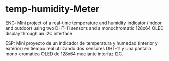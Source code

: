 # temp-humidity-Meter
ENG: Mini project of a real-time temperature and humidity indicator (indoor and outdoor) using two DHT-11 sensors and a monochromatic 128x64 OLED display through an
I2C interface

ESP: Mini proyecto de un indicador de temperatura y humedad (interior y exterior) en tiempo real utilizando dos sensores DHT-11 y una pantalla mono-cromática OLED de
128x64 mediante interfaz I2C.
